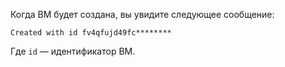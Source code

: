 Когда ВМ будет создана, вы увидите следующее сообщение:

```text
Created with id fv4qfujd49fc********
```

Где `id` — идентификатор ВМ.